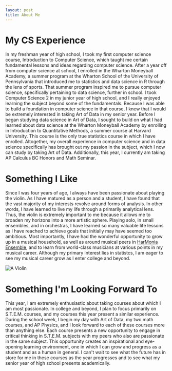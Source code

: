 ```yaml
---
layout: post
title: About Me
---
```

# My CS Experience
In my freshman year of high school, I took my first computer science course, Introduction to Computer Science, which taught me certain fundamental lessons and ideas regarding computer science. After a year off from computer science at school, I enrolled in the Wharton Moneyball Academy, a summer program at the Wharton School of the University of Pennsylvania that introduced me to statistics and data science in R through the lens of sports. That summer program inspired me to pursue computer science, specifically pertaining to data science, further in school. I took Computer Science 2 in my junior year of high school, and I really enjoyed learning the subject beyond some of the fundamentals. Because I was able to build a foundation in computer science in that course, I knew that I would be extremely interested in taking Art of Data in my senior year. Before I began studying data science in Art of Data, I sought to build on what I had learned about data science at the Wharton Moneyball Academy by enrolling in Introduction to Quantitative Methods, a summer course at Harvard University. This course is the only true statistics course in which I have enrolled. Altogether, my overall experience in computer science and in data science specifically has brought out my passion in the subject, which I now can study by taking Art of Data. Additionally, this year, I currently am taking AP Calculus BC Honors and Math Seminar.

# Something I Like
Since I was four years of age, I always have been passionate about playing the violin. As I have matured as a person and a student, I have found that the vast majority of my interests revolve around forms of analysis. In other words, I have learned to live my life through a primarily analytical lens. Thus, the violin is extremely important to me because it allows me to broaden my horizons into a more artistic sphere. Playing solo, in small ensembles, and in orchestras, I have learned so many valuable life lessons as I have reached to achieve goals that initially may have seemed too ambitious. Most importantly, I have had the wonderful opportunity to grow up in a musical household, as well as around musical peers in [HarMonia Ensemble](https://www.summeronthehill.org/harmonia-concert-2020), and to learn from world-class musicians at various points in my musical career. Although my primary interest lies in statistcs, I am eager to see my musical career grow as I enter college and beyond.

![A Violin](https://www.flickr.com/photos/kohrogi/26866545124/in/photolist-GW74Rf-GW78yL-HKAJUe-U5MpkU-R43c5L-odhfne-UioqkU-2b2VXgB-TcKmNg-2hAiZKg-BR3sy2-RtKdFi-4Z6gug-YwjvLK-cVvyoo-2gqNLMG-HKAJBF-2hQyWcm-2h1k2X9-rPYwcE-HKAKRe-ovhLnN-ovhJP7-odgkj2-HKAJoV-Y5HNv4-HrugEJ-HKAHJZ-GW79rY-HNUAHq-GW7aDh-HKAKaK-HHaWES-GW75Fm-HKALJg-Hruiod-2i54dxH-2iNw2xS-2hAA1Fn-GQbMww-B1UZHL-JFu5S2-JFu6AX-JFu6bt-QCb6fj-27m5ncG-Kz3Ku5-Kz3Lvd-2iAZpCB-Kz3F91)

# Something I'm Looking Forward To
This year, I am extremely enthusiastic about taking courses about which I am most passionate. In college and beyond, I plan to focus primarily on S.T.E.M. courses, and my courses this year present a similar experience. During the school week, I begin my day with Art of Data, my two math courses, and AP Physics, and I look forward to each of these courses more than anything else. Each course presents a new opportunity to engage in critical thinking in S.T.E.M. subjects with my peers who also are passionate in the same subject. This opportunity creates an inspirational and eye-opening learning environment, one in which I can grow and progress as a student and as a human in general. I can't wait to see what the future has in store for me in these courses as the year progresses and to see what my senior year of high school presents academically.